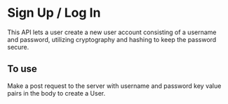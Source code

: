 # Sign Up / Log In

This API lets a user create a new user account consisting of a username and password, utilizing cryptography and hashing to keep the password secure.

## To use

Make a post request to the server with username and password key value pairs in the body to create a User.
